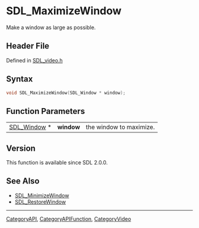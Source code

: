 # SDL_MaximizeWindow

Make a window as large as possible.

## Header File

Defined in [SDL_video.h](https://github.com/libsdl-org/SDL/blob/SDL2/include/SDL_video.h)

## Syntax

```c
void SDL_MaximizeWindow(SDL_Window * window);
```

## Function Parameters

|                            |            |                         |
| -------------------------- | ---------- | ----------------------- |
| [SDL_Window](SDL_Window) * | **window** | the window to maximize. |

## Version

This function is available since SDL 2.0.0.

## See Also

- [SDL_MinimizeWindow](SDL_MinimizeWindow)
- [SDL_RestoreWindow](SDL_RestoreWindow)

----
[CategoryAPI](CategoryAPI), [CategoryAPIFunction](CategoryAPIFunction), [CategoryVideo](CategoryVideo)

